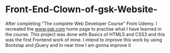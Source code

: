 # Front-End-Clown-of-gsk-Website-
After completing "The complete Web Developer Course" From Udemy. I recreated the www.gsk.com home page to practise what I have learned in the course. 
This project was done with Basics of HTML5 and CSS3 and this was the first Frontend work of mine.
I intend to improve this work by using Bootstap and jQuery and In near time I am gonna improve it
